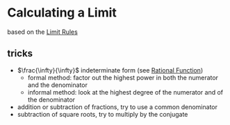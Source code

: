# Calculating a Limit

based on the [Limit Rules](Limit%20Rules%20c295bd3b2c56490482b7786a01f0cc78.md)

## tricks

- $\frac{\infty}{\infty}$ indeterminate form (see [Rational Function](Rational%20Function%207e9aa1c92c1b4d76a8bca5706be9a56b.md))
    - formal method: factor out the highest power in both the numerator and the denominator
    - informal method: look at the highest degree of the numerator and of the denominator
- addition or subtraction of fractions, try to use a common denominator
- subtraction of square roots, try to multiply by the conjugate